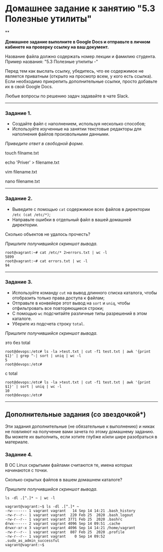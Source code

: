 
# Домашнее задание к занятию "5.3 Полезные утилиты" 
**

**Домашнее задание выполните в Google Docs и отправьте в личном кабинете на проверку ссылку на ваш документ.**

Название файла должно содержать номер лекции и фамилию студента. Пример названия: "5.3 Полезные утилиты -"

Перед тем как выслать ссылку, убедитесь, что ее содержимое не является приватным (открыто на просмотр всем, у кого есть ссылка). Если необходимо прикрепить дополнительные ссылки, просто добавьте их в свой Google Docs.

Любые вопросы по решению задач задавайте в чате Slack.

------
### Задание 1.

 - Создайте файл с наполнением, используя несколько способов;
 - Используйте изученные на занятии текстовые редакторы для наполнения файлов произвольными данными.

*Приведите ответ в свободной форме.*

touch filname.txt

echo 'Priver' > filename.txt

vim filename.txt

nano filename.txt


------
### Задание 2.

 - Выведите с помощью `cat` содержимое всех файлов в директории `/etc (cat /etc/*)`;
 - Направьте ошибки в отдельный файл в вашей домашней директории.
 
 Сколько объектов не удалось прочесть?

*Пришлите получившийся скриншот вывода.*

```
root@vagrant:~# cat /etc/* 2>errors.txt | wc -l
5899
root@vagrant:~# cat errors.txt | wc -l
94
```

------
### Задание 3.

 - Используйте команду `cut` на вывод длинного списка каталога, чтобы отобразить только права доступа к файлам;
 - Отправьте в конвейере этот вывод на `sort` и `uniq`, чтобы отфильтровать все повторяющиеся строки;
 - С помощью `wc` подсчитайте различные типы разрешений в этом каталоге.
 - Уберите из подсчета строку `total`.

*Пришлите получившийся скриншот вывода.*

это без total
```
root@devops:/etc# ls -la >test.txt | cut -f1 test.txt | awk '{print $1}' | grep ^-| sort | uniq | wc -l
5
root@devops:/etc# 
```

с total

```
root@devops:/etc# ls -la >test.txt | cut -f1 test.txt | awk '{print $1}' | sort | uniq | wc -l
10
root@devops:/etc# 
```


------
## Дополнительные задания (со звездочкой*)

Эти задания дополнительные (не обязательные к выполнению) и никак не повлияют на получение вами зачета по этому домашнему заданию. Вы можете их выполнить, если хотите глубже и/или шире разобраться в материале.

### Задание 4.

В ОС Linux скрытыми файлами считаются те, имена которых начинаются с точки.

Сколько скрытых файлов в вашем домашнем каталоге?

*Пришлите получившийся скриншот вывода.*

```
ls -dl .[^.]* ~ | wc -l
```
```
vagrant@vagrant:~$ ls -dl .[^.]* ~
-rw------- 1 vagrant vagrant   14 Sep 14 14:21 .bash_history
-rw-r--r-- 1 vagrant vagrant  220 Feb 25  2020 .bash_logout
-rw-r--r-- 1 vagrant vagrant 3771 Feb 25  2020 .bashrc
drwx------ 2 vagrant vagrant 4096 Sep 14 09:51 .cache
drwxr-xr-x 3 vagrant vagrant 4096 Sep 14 14:21 /home/vagrant
-rw-r--r-- 1 vagrant vagrant  807 Feb 25  2020 .profile
-rw-r--r-- 1 vagrant vagrant    0 Sep 14 09:52 .sudo_as_admin_successful
vagrant@vagrant:~$
```
